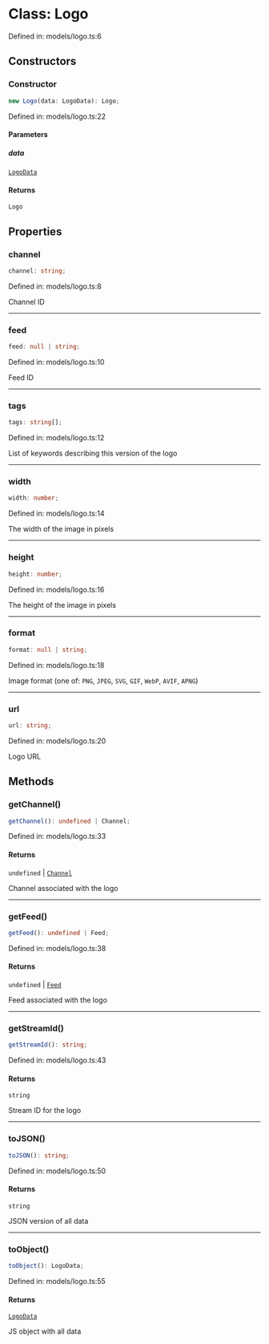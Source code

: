 # Class: Logo

Defined in: models/logo.ts:6

## Constructors

### Constructor

```ts
new Logo(data: LogoData): Logo;
```

Defined in: models/logo.ts:22

#### Parameters

##### data

[`LogoData`](../wiki/Types.TypeAlias.LogoData)

#### Returns

`Logo`

## Properties

### channel

```ts
channel: string;
```

Defined in: models/logo.ts:8

Channel ID

***

### feed

```ts
feed: null | string;
```

Defined in: models/logo.ts:10

Feed ID

***

### tags

```ts
tags: string[];
```

Defined in: models/logo.ts:12

List of keywords describing this version of the logo

***

### width

```ts
width: number;
```

Defined in: models/logo.ts:14

The width of the image in pixels

***

### height

```ts
height: number;
```

Defined in: models/logo.ts:16

The height of the image in pixels

***

### format

```ts
format: null | string;
```

Defined in: models/logo.ts:18

Image format (one of: `PNG`, `JPEG`, `SVG`, `GIF`, `WebP`, `AVIF`, `APNG`)

***

### url

```ts
url: string;
```

Defined in: models/logo.ts:20

Logo URL

## Methods

### getChannel()

```ts
getChannel(): undefined | Channel;
```

Defined in: models/logo.ts:33

#### Returns

`undefined` \| [`Channel`](../wiki/Models.Class.Channel)

Channel associated with the logo

***

### getFeed()

```ts
getFeed(): undefined | Feed;
```

Defined in: models/logo.ts:38

#### Returns

`undefined` \| [`Feed`](../wiki/Models.Class.Feed)

Feed associated with the logo

***

### getStreamId()

```ts
getStreamId(): string;
```

Defined in: models/logo.ts:43

#### Returns

`string`

Stream ID for the logo

***

### toJSON()

```ts
toJSON(): string;
```

Defined in: models/logo.ts:50

#### Returns

`string`

JSON version of all data

***

### toObject()

```ts
toObject(): LogoData;
```

Defined in: models/logo.ts:55

#### Returns

[`LogoData`](../wiki/Types.TypeAlias.LogoData)

JS object with all data
